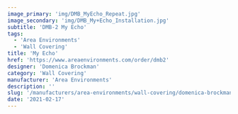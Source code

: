 ```yaml
---
image_primary: 'img/DMB_MyEcho_Repeat.jpg'
image_secondary: 'img/DMB_My+Echo_Installation.jpg'
subtitle: 'DMB-2 My Echo'
tags:
  - 'Area Environments'
  - 'Wall Covering'
title: 'My Echo'
href: 'https://www.areaenvironments.com/order/dmb2'
designer: 'Domenica Brockman'
category: 'Wall Covering'
manufacturer: 'Area Environments'
description: ''
slug: '/manufacturers/area-environments/wall-covering/domenica-brockman-my-echo'
date: '2021-02-17'
---
```

